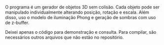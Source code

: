 O programa é um gerador de objetos 3D sem colisão. Cada objeto pode ser manipulado individualmente alterando posição, rotação e escala.
Além disso, uso o modelo de iluminação Phong e geração de sombras com uso de z-buffer.

Deixei apenas o código para demonstração e consulta. Para compilar, são necessários outros arquivos que não estão no repositório.
